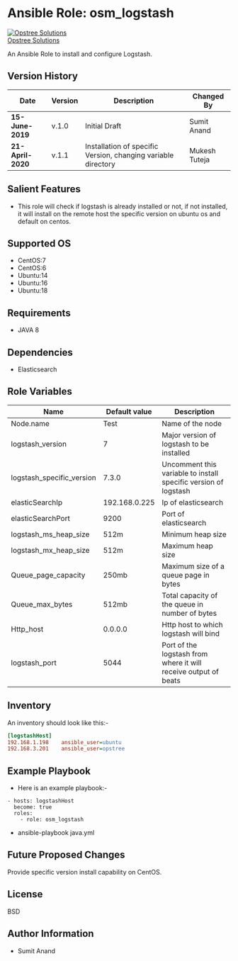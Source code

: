 Ansible Role: osm_logstash
=========
[![Opstree Solutions][opstree_avatar]][opstree_homepage]<br/>[Opstree Solutions][opstree_homepage] 

  [opstree_homepage]: https://opstree.github.io/
  [opstree_avatar]: https://img.cloudposse.com/150x150/https://github.com/opstree.png

An Ansible Role to install and configure Logstash.

Version History
---------------

|**Date**| **Version**| **Description**| **Changed By** |
|----------|---------|---------------|-----------------|
|**15-June-2019** | v.1.0 | Initial Draft | Sumit Anand |
|**21-April-2020** | v.1.1 | Installation of specific Version, changing variable directory | Mukesh Tuteja|

Salient Features
----------------
* This role will check if logstash is already installed or not, if not installed, it will install on the remote host the specific version on ubuntu os and default on centos.

Supported OS
------------
  * CentOS:7
  * CentOS:6
  * Ubuntu:14
  * Ubuntu:16
  * Ubuntu:18

 
Requirements
------------
  * JAVA 8

Dependencies
------------
  * Elasticsearch

Role Variables
--------------
|**Name**| **Default value**| **Description**|
|--|--|--|
|Node.name |Test |Name of the node|
|logstash_version |7 |Major version of logstash to be installed|
|logstash_specific_version |7.3.0 | Uncomment this variable to install specific version of logstash|
|elasticSearchIp |192.168.0.225 | Ip of elasticsearch|
|elasticSearchPort |9200 |Port of elasticsearch|
|logstash_ms_heap_size |512m |Minimum heap size|
|logstash_mx_heap_size |512m |Maximum heap size|
|Queue_page_capacity |250mb |Maximum size of a queue page in bytes|
|Queue_max_bytes |512mb |Total capacity of the queue in number of bytes|
|Http_host |0.0.0.0 |Http host to which logstash will bind|
|logstash_port |5044 |Port of the logstash from where it will receive output of beats|

Inventory
----------
An inventory should look like this:-
```ini
[logstashHost]                 
192.168.1.198    ansible_user=ubuntu   
192.168.3.201    ansible_user=opstree 
```

Example Playbook
----------------

* Here is an example playbook:-
```
- hosts: logstashHost
  become: true
  roles:
    - role: osm_logstash
```
* ansible-playbook java.yml

Future Proposed Changes
-----------------------
Provide specific version install capability on CentOS.


License
-------

BSD

Author Information
------------------

- Sumit Anand
